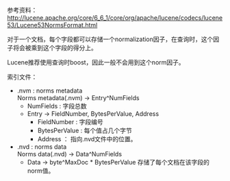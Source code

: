 参考资料：  
http://lucene.apache.org/core/6_6_1/core/org/apache/lucene/codecs/lucene53/Lucene53NormsFormat.html 

对于一个文档，每个字段都可以存储一个normalization因子，在查询时，这个因子将会被乘到这个字段的得分上。 

Lucene推荐使用查询时boost，因此一般不会用到这个norm因子。

索引文件：
- .nvm : norms metadata  
Norms metadata(.nvm) -> Entry^NumFields  
    - NumFields : 字段总数
    - Entry -> FieldNumber, BytesPerValue, Address
        - FieldNumber : 字段编号
        - BytesPerValue : 每个值占几个字节
        - Address ： 指向.nvd文件中的位置。 
- .nvd : norms data   
Norms data(.nvd) -> Data^NumFields
    - Data -> byte^MaxDoc * BytesPerValue 
    存储了每个文档在该字段的norm值。 